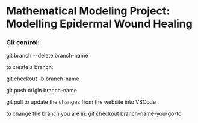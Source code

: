 # Mathematical Modeling Project: Modelling Epidermal Wound Healing



### Git control:

git branch --delete branch-name


to create a branch:

git checkout -b branch-name

git push origin branch-name



git pull to update the changes from the website into VSCode


to change the branch you are in: git checkout branch-name-you-go-to